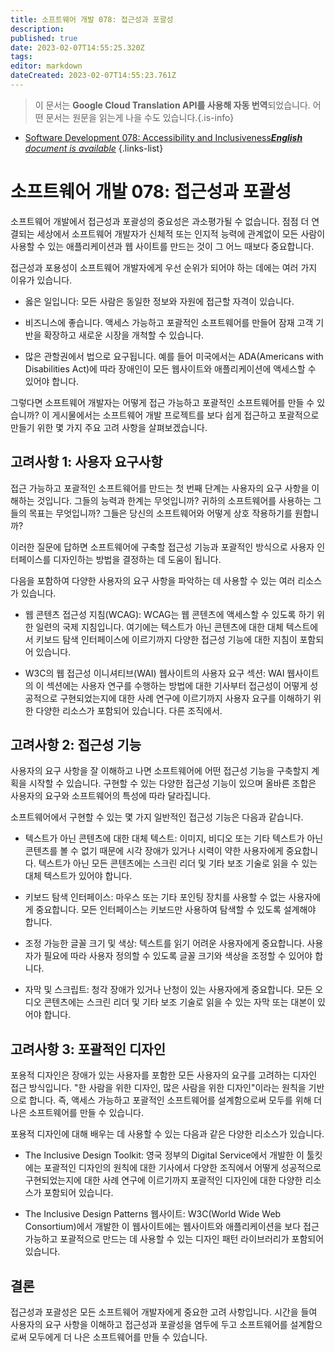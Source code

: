 ```yaml
---
title: 소프트웨어 개발 078: 접근성과 포괄성
description: 
published: true
date: 2023-02-07T14:55:25.320Z
tags: 
editor: markdown
dateCreated: 2023-02-07T14:55:23.761Z
---
```


> 이 문서는 **Google Cloud Translation API를 사용해 자동 번역**되었습니다.
어떤 문서는 원문을 읽는게 나을 수도 있습니다.{.is-info}



- [Software Development 078: Accessibility and Inclusiveness***English** document is available*](/en/Knowledge-base/Software-Development/Learning/software-development-078-accessibility-and-inclusiveness)
{.links-list}


# 소프트웨어 개발 078: 접근성과 포괄성

소프트웨어 개발에서 접근성과 포괄성의 중요성은 과소평가될 수 없습니다. 점점 더 연결되는 세상에서 소프트웨어 개발자가 신체적 또는 인지적 능력에 관계없이 모든 사람이 사용할 수 있는 애플리케이션과 웹 사이트를 만드는 것이 그 어느 때보다 중요합니다.

접근성과 포용성이 소프트웨어 개발자에게 우선 순위가 되어야 하는 데에는 여러 가지 이유가 있습니다.

- 옳은 일입니다: 모든 사람은 동일한 정보와 자원에 접근할 자격이 있습니다.

- 비즈니스에 좋습니다. 액세스 가능하고 포괄적인 소프트웨어를 만들어 잠재 고객 기반을 확장하고 새로운 시장을 개척할 수 있습니다.

- 많은 관할권에서 법으로 요구됩니다. 예를 들어 미국에서는 ADA(Americans with Disabilities Act)에 따라 장애인이 모든 웹사이트와 애플리케이션에 액세스할 수 있어야 합니다.

그렇다면 소프트웨어 개발자는 어떻게 접근 가능하고 포괄적인 소프트웨어를 만들 수 있습니까? 이 게시물에서는 소프트웨어 개발 프로젝트를 보다 쉽게 접근하고 포괄적으로 만들기 위한 몇 가지 주요 고려 사항을 살펴보겠습니다.

## 고려사항 1: 사용자 요구사항

접근 가능하고 포괄적인 소프트웨어를 만드는 첫 번째 단계는 사용자의 요구 사항을 이해하는 것입니다. 그들의 능력과 한계는 무엇입니까? 귀하의 소프트웨어를 사용하는 그들의 목표는 무엇입니까? 그들은 당신의 소프트웨어와 어떻게 상호 작용하기를 원합니까?

이러한 질문에 답하면 소프트웨어에 구축할 접근성 기능과 포괄적인 방식으로 사용자 인터페이스를 디자인하는 방법을 결정하는 데 도움이 됩니다.

다음을 포함하여 다양한 사용자의 요구 사항을 파악하는 데 사용할 수 있는 여러 리소스가 있습니다.

- 웹 콘텐츠 접근성 지침(WCAG): WCAG는 웹 콘텐츠에 액세스할 수 있도록 하기 위한 일련의 국제 지침입니다. 여기에는 텍스트가 아닌 콘텐츠에 대한 대체 텍스트에서 키보드 탐색 인터페이스에 이르기까지 다양한 접근성 기능에 대한 지침이 포함되어 있습니다.

- W3C의 웹 접근성 이니셔티브(WAI) 웹사이트의 사용자 요구 섹션: WAI 웹사이트의 이 섹션에는 사용자 연구를 수행하는 방법에 대한 기사부터 접근성이 어떻게 성공적으로 구현되었는지에 대한 사례 연구에 이르기까지 사용자 요구를 이해하기 위한 다양한 리소스가 포함되어 있습니다. 다른 조직에서.

## 고려사항 2: 접근성 기능

사용자의 요구 사항을 잘 이해하고 나면 소프트웨어에 어떤 접근성 기능을 구축할지 계획을 시작할 수 있습니다. 구현할 수 있는 다양한 접근성 기능이 있으며 올바른 조합은 사용자의 요구와 소프트웨어의 특성에 따라 달라집니다.

소프트웨어에서 구현할 수 있는 몇 가지 일반적인 접근성 기능은 다음과 같습니다.

- 텍스트가 아닌 콘텐츠에 대한 대체 텍스트: 이미지, 비디오 또는 기타 텍스트가 아닌 콘텐츠를 볼 수 없기 때문에 시각 장애가 있거나 시력이 약한 사용자에게 중요합니다. 텍스트가 아닌 모든 콘텐츠에는 스크린 리더 및 기타 보조 기술로 읽을 수 있는 대체 텍스트가 있어야 합니다.

- 키보드 탐색 인터페이스: 마우스 또는 기타 포인팅 장치를 사용할 수 없는 사용자에게 중요합니다. 모든 인터페이스는 키보드만 사용하여 탐색할 수 있도록 설계해야 합니다.

- 조정 가능한 글꼴 크기 및 색상: 텍스트를 읽기 어려운 사용자에게 중요합니다. 사용자가 필요에 따라 사용자 정의할 수 있도록 글꼴 크기와 색상을 조정할 수 있어야 합니다.

- 자막 및 스크립트: 청각 장애가 있거나 난청이 있는 사용자에게 중요합니다. 모든 오디오 콘텐츠에는 스크린 리더 및 기타 보조 기술로 읽을 수 있는 자막 또는 대본이 있어야 합니다.

## 고려사항 3: 포괄적인 디자인

포용적 디자인은 장애가 있는 사용자를 포함한 모든 사용자의 요구를 고려하는 디자인 접근 방식입니다. "한 사람을 위한 디자인, 많은 사람을 위한 디자인"이라는 원칙을 기반으로 합니다. 즉, 액세스 가능하고 포괄적인 소프트웨어를 설계함으로써 모두를 위해 더 나은 소프트웨어를 만들 수 있습니다.

포용적 디자인에 대해 배우는 데 사용할 수 있는 다음과 같은 다양한 리소스가 있습니다.

- The Inclusive Design Toolkit: 영국 정부의 Digital Service에서 개발한 이 툴킷에는 포괄적인 디자인의 원칙에 대한 기사에서 다양한 조직에서 어떻게 성공적으로 구현되었는지에 대한 사례 연구에 이르기까지 포괄적인 디자인에 대한 다양한 리소스가 포함되어 있습니다.

- The Inclusive Design Patterns 웹사이트: W3C(World Wide Web Consortium)에서 개발한 이 웹사이트에는 웹사이트와 애플리케이션을 보다 접근 가능하고 포괄적으로 만드는 데 사용할 수 있는 디자인 패턴 라이브러리가 포함되어 있습니다.

## 결론

접근성과 포괄성은 모든 소프트웨어 개발자에게 중요한 고려 사항입니다. 시간을 들여 사용자의 요구 사항을 이해하고 접근성과 포괄성을 염두에 두고 소프트웨어를 설계함으로써 모두에게 더 나은 소프트웨어를 만들 수 있습니다.